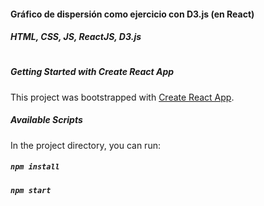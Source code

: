 #### Gráfico de dispersión como ejercicio con D3.js (en React)

##### HTML, CSS, JS, ReactJS, D3.js

#

##### Getting Started with Create React App

This project was bootstrapped with [Create React App](https://github.com/facebook/create-react-app).

##### Available Scripts

In the project directory, you can run:

##### `npm install`

##### `npm start`
